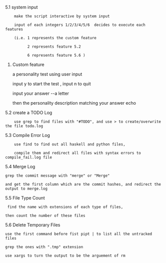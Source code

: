 5.1 system input

        make the script interactive by system input

        input of each integers 1/2/3/4/5/6  decides to execute each features

        (i.e. 1 represents the custom feature

              2 represents feature 5.2

              6 represents feature 5.6 )


1. Custom feature
 
	a personality test using user input
	
	input y to start the test , input n to quit

	input your answer --a letter

	then the personality description matching your answer echo



5.2 create a TODO Log

        use grep to find files with "#TODO", and use > to create/overwrite the file todo.log


5.3 Compile Error Log

        use find to find out all haskell and python files,

        compile them and redirect all files with syntax errors to compile_fail.log file


5.4 Merge Log

	grep the commit message with "merge" or "Merge"

	and get the first column which are the commit hashes, and redirect the output to merge.log


5.5 File Type Count

	 find the name with extensions of each type of files, 

	then count the number of these files


5.6 Delete Temporary Files

	use the first command before fist pipt | to list all the untracked files

	grep the ones with ".tmp" extension

	use xargs to turn the output to be the arguement of rm

